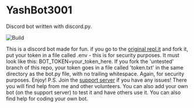 # YashBot3001
Discord bot written with discord.py.

![Build](https://img.shields.io/badge/build-passing-brightgreen)


This is a discord bot made for fun.
if you go to the [original repl.it](https://repl.it/@Nerdstep710/YashBot3001) and fork it, put your token in a file called .env - this is for security purposes. It must look like this: BOT_TOKEN=your_token_here. If you fork the 'untested' branch of this repo, your token goes in a file called 'token.txt' in the same directory as the bot.py file, with no trailing whitespace. Again, for security purposes.
Enjoy!
P.S. Join the [support server](https://discord.gg/hG6RDZz) if you have any issues! There you will find help from me and other volunteers. You can also add your own bot (on the support server) to test it and have others use it. You can also find help for coding your own bot.
